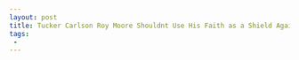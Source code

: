 ```yaml
---
layout: post
title: Tucker Carlson Roy Moore Shouldnt Use His Faith as a Shield Against Accusations  Thats the Al Sharpton Script
tags:
 -
---
```


